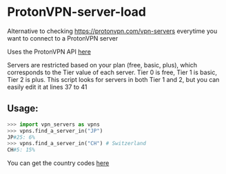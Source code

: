 # ProtonVPN-server-load

Alternative to checking https://protonvpn.com/vpn-servers everytime you want to connect to a ProtonVPN server

Uses the ProtonVPN API [here](https://api.protonmail.ch/vpn/logicals)

Servers are restricted based on your plan (free, basic, plus), which corresponds to the Tier value of each server. Tier 0 is free, Tier 1 is basic, Tier 2 is plus. This script looks for servers in both Tier 1 and 2, but you can easily edit it at lines 37 to 41

## Usage:

```py
>>> import vpn_servers as vpns
>>> vpns.find_a_server_in("JP")
JP#25: 6%
>>> vpns.find_a_server_in("CH") # Switzerland
CH#5: 15%
```

You can get the country codes [here](https://protonvpn.com/vpn-servers)
